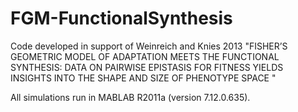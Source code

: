 FGM-FunctionalSynthesis
=======================

Code developed in support of Weinreich and Knies 2013 "FISHER’S GEOMETRIC MODEL OF ADAPTATION MEETS THE FUNCTIONAL SYNTHESIS: DATA ON PAIRWISE EPISTASIS FOR FITNESS YIELDS INSIGHTS INTO THE SHAPE AND SIZE OF PHENOTYPE SPACE "

All simulations run in MABLAB R2011a (version 7.12.0.635).
